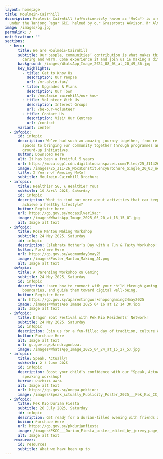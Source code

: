 ```yaml
---
layout: homepage
title: Moulmein-Cairnhill
description: Moulmein-Cairnhill (affectionately known as "MoCa") is a division
  under the Tanjong Pagar GRC, helmed by our Grassroots Advisor, Mr Alvin Tan.
image: /images/og.jpg
permalink: /
notification: ""
sections:
  - hero:
      title: We are Moulmein-Cairnhill
      subtitle: Our people, communities’ contribution is what makes this town special,
        caring and warm. Come experience it and join us in making a difference.
      background: /images/WhatsApp_Image_2024_08_03_at_20_49_36.jpg
      key_highlights:
        - title: Get to Know Us
          description: Our People
          url: /mr-alvin-tan/
        - title: Upgrades & Plans
          description: Our Town
          url: /moulmein-cairnhill/our-town
        - title: Volunteer With Us
          description: Interest Groups
          url: /be-our-volunteer
        - title: Contact Us
          description: Visit Our Centres
          url: /contact
      variant: center
  - infopic:
      id: infopic
      description: We’ve had such an amazing journey together, from refreshing our
        spaces to bringing our community together through programmes and
        ground-up initiatives.
      button: Download Here
      alt: It has been a fruitful 5 years
      url: https://moca.sgp1.cdn.digitaloceanspaces.com/Files/25_J11426_MocaConstituencyBrochure_Single_20_03.pdf
      image: /images/25_J11426_MocaConstituencyBrochure_Single_20_03_new.jpg
      title: 5 Years of Amazing MoCa!
      subtitle: Moulmein-Cairnhill Brochure
  - infopic:
      title: Healthier SG, A Healthier You!
      subtitle: 19 April 2025, Saturday
      id: infopic
      description: Want to find out more about activities that can keep you active and
        achieve a healthy lifestyle?
      button: Register here
      url: https://go.gov.sg/mocasilver19apr
      image: /images/WhatsApp_Image_2025_03_20_at_16_15_07.jpg
      alt: Image alt text
  - infopic:
      title: Rose Mantou Making Workshop
      subtitle: 24 May 2025, Saturday
      id: infopic
      description: Celebrate Mother’s Day with a Fun & Tasty Workshop!
      button: Purchase Here
      url: https://go.gov.sg/wecmumday8may25
      image: /images/Poster_Mantou_Making_A4.png
      alt: Image alt text
  - infopic:
      title: A Parenting Workshop on Gaming
      subtitle: 24 May 2025, Saturday
      id: infopic
      description: Learn how to connect with your child through gaming, set healthy
        boundaries, and guide them toward digital well-being.
      button: Register Here
      url: https://go.gov.sg/aparentingworkshopongaming24may2025
      image: /images/WhatsApp_Image_2025_04_16_at_12_14_38.jpg
      alt: Image alt text
  - infopic:
      title: Dragon Boat Festival with Pek Kio Residents’ Network!
      subtitle: 24 May 2025, Saturday
      id: infopic
      description: Join us for a fun-filled day of tradition, culture & community bonding!
      button: Purchase Here
      alt: Image alt text
      url: go.gov.sg/pkrndragonboat
      image: /images/WhatsApp_Image_2025_04_24_at_15_27_53.jpg
  - infopic:
      title: Speak, Actually!
      subtitle: 2-4 June 2025
      id: infopic
      description: Boost your child’s confidence with our "Speak, Actually" public
        speaking workshop!
      button: Puchase Here
      alt: Image alt text
      url: https://go.gov.sg/onepa-pekkiocc
      image: /images/Speak_Actually_Publicity_Poster_2025___Pek_Kio_CC___A4_V1.png
  - infopic:
      title: Pek Kio Durian Fiesta
      subtitle: 26 July 2025, Saturday
      id: infopic
      description: Get ready for a durian-filled evening with friends and neighbors!
      button: Purchase Here
      url: https://go.gov.sg/pkdurianfiesta
      image: /images/PKCC___Durian_Fiesta_poster_edited_by_jeremy_page_0001.jpg
      alt: Image alt text
  - resources:
      id: resources
      subtitle: What we have been up to
---
```

